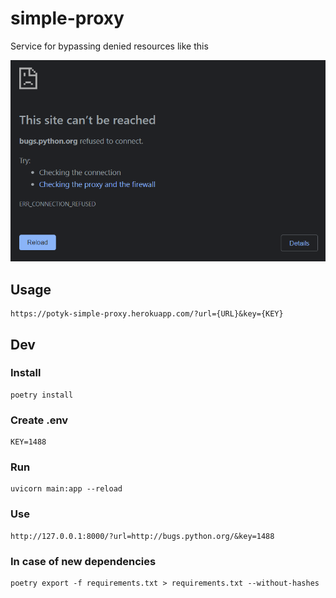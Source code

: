 # simple-proxy

Service for bypassing denied resources like this

![err](./err.png)

## Usage

```
https://potyk-simple-proxy.herokuapp.com/?url={URL}&key={KEY}
```

## Dev 

### Install

```
poetry install
```

### Create .env

```
KEY=1488
```

### Run

```
uvicorn main:app --reload
```

### Use

```
http://127.0.0.1:8000/?url=http://bugs.python.org/&key=1488
```

### In case of new dependencies 

```
poetry export -f requirements.txt > requirements.txt --without-hashes
```
